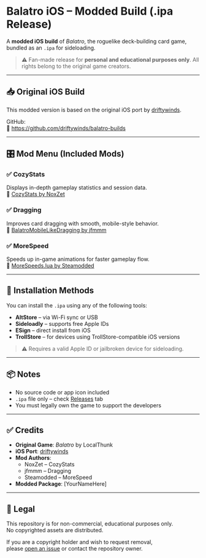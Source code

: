 # Balatro iOS – Modded Build (.ipa Release)

A **modded iOS build** of *Balatro*, the roguelike deck-building card game, bundled as an `.ipa` for sideloading.

> ⚠️ Fan-made release for **personal and educational purposes only**. All rights belong to the original game creators.

---

## 📥 Original iOS Build

This modded version is based on the original iOS port by [driftywinds](https://github.com/driftywinds/balatro-builds).

GitHub:  
🔗 https://github.com/driftywinds/balatro-builds

---

## 🎛️ Mod Menu (Included Mods)

### ✅ CozyStats  
Displays in-depth gameplay statistics and session data.  
🔗 [CozyStats by NoxZet](https://github.com/NoxZet/CozyStats/)

### ✅ Dragging  
Improves card dragging with smooth, mobile-style behavior.  
🔗 [BalatroMobileLikeDragging by jfmmm](https://github.com/jfmmm/BalatroMobileLikeDragging)

### ✅ MoreSpeed  
Speeds up in-game animations for faster gameplay flow.  
🔗 [MoreSpeeds.lua by Steamodded](https://github.com/Steamodded/examples/blob/master/Mods/MoreSpeeds.lua)

---

## 📱 Installation Methods

You can install the `.ipa` using any of the following tools:

- **AltStore** – via Wi-Fi sync or USB
- **Sideloadly** – supports free Apple IDs
- **ESign** – direct install from iOS
- **TrollStore** – for devices using TrollStore-compatible iOS versions

> ⚠️ Requires a valid Apple ID or jailbroken device for sideloading.

---

## 📦 Notes

- No source code or app icon included
- `.ipa` file only – check [Releases](../../releases) tab
- You must legally own the game to support the developers

---

## ✅ Credits

- **Original Game**: *Balatro* by LocalThunk
- **iOS Port**: [driftywinds](https://github.com/driftywinds/balatro-builds)
- **Mod Authors**:
  - NoxZet – CozyStats
  - jfmmm – Dragging
  - Steamodded – MoreSpeed
- **Modded Package**: [YourNameHere]

---

## 📜 Legal

This repository is for non-commercial, educational purposes only.  
No copyrighted assets are distributed.

If you are a copyright holder and wish to request removal,  
please [open an issue](../../issues) or contact the repository owner.
